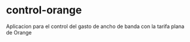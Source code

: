 # control-orange
Aplicacion para el control del gasto de ancho de banda con la tarifa plana de Orange
